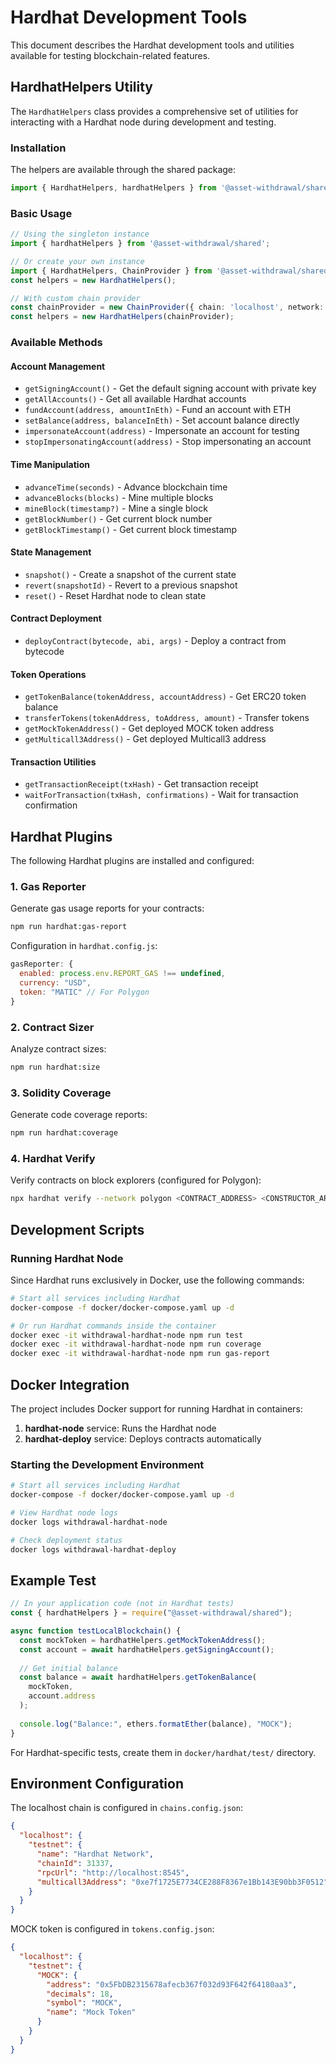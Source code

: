 # Hardhat Development Tools

This document describes the Hardhat development tools and utilities available for testing blockchain-related features.

## HardhatHelpers Utility

The `HardhatHelpers` class provides a comprehensive set of utilities for interacting with a Hardhat node during development and testing.

### Installation

The helpers are available through the shared package:

```typescript
import { HardhatHelpers, hardhatHelpers } from '@asset-withdrawal/shared';
```

### Basic Usage

```typescript
// Using the singleton instance
import { hardhatHelpers } from '@asset-withdrawal/shared';

// Or create your own instance
import { HardhatHelpers, ChainProvider } from '@asset-withdrawal/shared';
const helpers = new HardhatHelpers();

// With custom chain provider
const chainProvider = new ChainProvider({ chain: 'localhost', network: 'testnet' });
const helpers = new HardhatHelpers(chainProvider);
```

### Available Methods

#### Account Management

- `getSigningAccount()` - Get the default signing account with private key
- `getAllAccounts()` - Get all available Hardhat accounts
- `fundAccount(address, amountInEth)` - Fund an account with ETH
- `setBalance(address, balanceInEth)` - Set account balance directly
- `impersonateAccount(address)` - Impersonate an account for testing
- `stopImpersonatingAccount(address)` - Stop impersonating an account

#### Time Manipulation

- `advanceTime(seconds)` - Advance blockchain time
- `advanceBlocks(blocks)` - Mine multiple blocks
- `mineBlock(timestamp?)` - Mine a single block
- `getBlockNumber()` - Get current block number
- `getBlockTimestamp()` - Get current block timestamp

#### State Management

- `snapshot()` - Create a snapshot of the current state
- `revert(snapshotId)` - Revert to a previous snapshot
- `reset()` - Reset Hardhat node to clean state

#### Contract Deployment

- `deployContract(bytecode, abi, args)` - Deploy a contract from bytecode

#### Token Operations

- `getTokenBalance(tokenAddress, accountAddress)` - Get ERC20 token balance
- `transferTokens(tokenAddress, toAddress, amount)` - Transfer tokens
- `getMockTokenAddress()` - Get deployed MOCK token address
- `getMulticall3Address()` - Get deployed Multicall3 address

#### Transaction Utilities

- `getTransactionReceipt(txHash)` - Get transaction receipt
- `waitForTransaction(txHash, confirmations)` - Wait for transaction confirmation

## Hardhat Plugins

The following Hardhat plugins are installed and configured:

### 1. Gas Reporter

Generate gas usage reports for your contracts:

```bash
npm run hardhat:gas-report
```

Configuration in `hardhat.config.js`:
```javascript
gasReporter: {
  enabled: process.env.REPORT_GAS !== undefined,
  currency: "USD",
  token: "MATIC" // For Polygon
}
```

### 2. Contract Sizer

Analyze contract sizes:

```bash
npm run hardhat:size
```

### 3. Solidity Coverage

Generate code coverage reports:

```bash
npm run hardhat:coverage
```

### 4. Hardhat Verify

Verify contracts on block explorers (configured for Polygon):

```bash
npx hardhat verify --network polygon <CONTRACT_ADDRESS> <CONSTRUCTOR_ARGS>
```

## Development Scripts

### Running Hardhat Node

Since Hardhat runs exclusively in Docker, use the following commands:

```bash
# Start all services including Hardhat
docker-compose -f docker/docker-compose.yaml up -d

# Or run Hardhat commands inside the container
docker exec -it withdrawal-hardhat-node npm run test
docker exec -it withdrawal-hardhat-node npm run coverage
docker exec -it withdrawal-hardhat-node npm run gas-report
```

## Docker Integration

The project includes Docker support for running Hardhat in containers:

1. **hardhat-node** service: Runs the Hardhat node
2. **hardhat-deploy** service: Deploys contracts automatically

### Starting the Development Environment

```bash
# Start all services including Hardhat
docker-compose -f docker/docker-compose.yaml up -d

# View Hardhat node logs
docker logs withdrawal-hardhat-node

# Check deployment status
docker logs withdrawal-hardhat-deploy
```

## Example Test

```javascript
// In your application code (not in Hardhat tests)
const { hardhatHelpers } = require("@asset-withdrawal/shared");

async function testLocalBlockchain() {
  const mockToken = hardhatHelpers.getMockTokenAddress();
  const account = await hardhatHelpers.getSigningAccount();
  
  // Get initial balance
  const balance = await hardhatHelpers.getTokenBalance(
    mockToken,
    account.address
  );
  
  console.log("Balance:", ethers.formatEther(balance), "MOCK");
}
```

For Hardhat-specific tests, create them in `docker/hardhat/test/` directory.

## Environment Configuration

The localhost chain is configured in `chains.config.json`:

```json
{
  "localhost": {
    "testnet": {
      "name": "Hardhat Network",
      "chainId": 31337,
      "rpcUrl": "http://localhost:8545",
      "multicall3Address": "0xe7f1725E7734CE288F8367e1Bb143E90bb3F0512"
    }
  }
}
```

MOCK token is configured in `tokens.config.json`:

```json
{
  "localhost": {
    "testnet": {
      "MOCK": {
        "address": "0x5FbDB2315678afecb367f032d93F642f64180aa3",
        "decimals": 18,
        "symbol": "MOCK",
        "name": "Mock Token"
      }
    }
  }
}
```